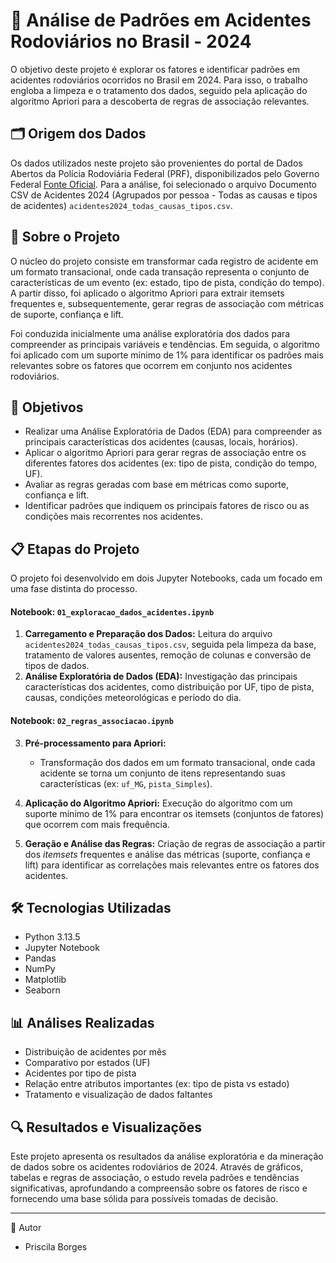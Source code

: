 # 🚧 Análise de Padrões em Acidentes Rodoviários no Brasil - 2024

O objetivo deste projeto é explorar os fatores e identificar padrões em acidentes rodoviários ocorridos no Brasil em 2024. Para isso, o trabalho engloba a limpeza e o tratamento dos dados, seguido pela aplicação do algoritmo Apriori para a descoberta de regras de associação relevantes.


## 🗂️ Origem dos Dados

Os dados utilizados neste projeto são provenientes do portal de Dados Abertos da Polícia Rodoviária Federal (PRF), disponibilizados pelo Governo Federal [Fonte Oficial](https://www.gov.br/prf/pt-br/acesso-a-informacao/dados-abertos/dados-abertos-da-prf). Para a análise, foi selecionado o arquivo Documento CSV de Acidentes 2024 (Agrupados por pessoa - Todas as causas e tipos de acidentes) `acidentes2024_todas_causas_tipos.csv`.

## 📜 Sobre o Projeto

O núcleo do projeto consiste em transformar cada registro de acidente em um formato transacional, onde cada transação representa o conjunto de características de um evento (ex: estado, tipo de pista, condição do tempo). A partir disso, foi aplicado o algoritmo Apriori para extrair itemsets frequentes e, subsequentemente, gerar regras de associação com métricas de suporte, confiança e lift.

Foi conduzida inicialmente uma análise exploratória dos dados para compreender as principais variáveis e tendências. Em seguida, o algoritmo foi aplicado com um suporte mínimo de 1% para identificar os padrões mais relevantes sobre os fatores que ocorrem em conjunto nos acidentes rodoviários.

## 🎯 Objetivos

- Realizar uma Análise Exploratória de Dados (EDA) para compreender as principais características dos acidentes (causas, locais, horários).
- Aplicar o algoritmo Apriori para gerar regras de associação entre os diferentes fatores dos acidentes (ex: tipo de pista, condição do tempo, UF).
 - Avaliar as regras geradas com base em métricas como suporte, confiança e lift.
 - Identificar padrões que indiquem os principais fatores de risco ou as condições mais recorrentes nos acidentes.


## 📋 Etapas do Projeto

O projeto foi desenvolvido em dois Jupyter Notebooks, cada um focado em uma fase distinta do processo.

#### **Notebook: `01_exploracao_dados_acidentes.ipynb`**

1.  **Carregamento e Preparação dos Dados:**  Leitura do arquivo `acidentes2024_todas_causas_tipos.csv`, seguida pela limpeza da base, tratamento de valores ausentes, remoção de colunas e conversão de tipos de dados.
2.  **Análise Exploratória de Dados (EDA):** Investigação das principais características dos acidentes, como distribuição por UF, tipo de pista, causas, condições meteorológicas e período do dia.

#### **Notebook: `02_regras_associacao.ipynb`**

3.  **Pré-processamento para Apriori:**
    * Transformação dos dados em um formato transacional, onde cada acidente se torna um conjunto de itens representando suas características (ex: `uf_MG`, `pista_Simples`). 
       
   4.  **Aplicação do Algoritmo Apriori:** Execução do algoritmo com um suporte mínimo de 1% para encontrar os itemsets (conjuntos de fatores) que ocorrem com mais frequência.
   5.  **Geração e Análise das Regras:** Criação de regras de associação a partir dos *itemsets* frequentes e análise das métricas (suporte, confiança e lift) para identificar as correlações mais relevantes entre os fatores dos acidentes.

## 🛠️ Tecnologias Utilizadas

- Python 3.13.5
- Jupyter Notebook
- Pandas
- NumPy
- Matplotlib
- Seaborn

## 📊 Análises Realizadas

- Distribuição de acidentes por mês
- Comparativo por estados (UF)
- Acidentes por tipo de pista
- Relação entre atributos importantes (ex: tipo de pista vs estado)
- Tratamento e visualização de dados faltantes

## 🔍 Resultados e Visualizações

Este projeto apresenta os resultados da análise exploratória e da mineração de dados sobre os acidentes rodoviários de 2024. Através de gráficos, tabelas e regras de associação, o estudo revela padrões e tendências significativas, aprofundando a compreensão sobre os fatores de risco e fornecendo uma base sólida para possíveis tomadas de decisão.


---

👤 Autor

- Priscila Borges 


